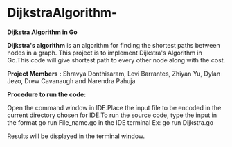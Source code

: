 # DijkstraAlgorithm-
**Dijkstra Algorithm in Go**

**Dijkstra's algorithm** is an algorithm for finding the shortest paths between nodes in a graph. This project is to implement Dijkstra's Algorithm in Go.This code will give shortest path to every other node along with the cost.

**Project Members :** Shravya Donthisaram, Levi Barrantes, Zhiyan Yu, Dylan Jezo, Drew Cavanaugh and Narendra Pahuja

**Procedure to run the code:**

Open the command window in IDE.Place the input file to be encoded in the current directory chosen for IDE.To run the source code, type the input in the format go run File_name.go in the IDE terminal Ex: go run Dijkstra.go

Results will be displayed in the terminal window.
